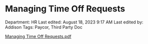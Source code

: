 # Managing Time Off Requests

Department: HR
Last edited: August 18, 2023 9:17 AM
Last edited by: Addison
Tags: Paycor, Third Party Doc

[Managing Time Off Requests.pdf](Managing_Time_Off_Requests.pdf)